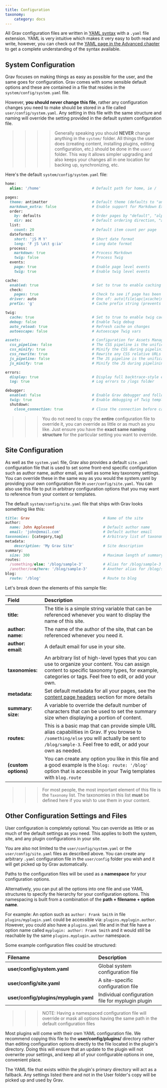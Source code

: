 ```yaml
---
title: Configuration
taxonomy:
    category: docs
---
```


All Grav configuration files are written in [YAML syntax](../../advanced/yaml) with a `.yaml` file extension.  YAML is very intuitive which makes it very easy to both read and write, however, you can check out the [YAML page in the Advanced chapter](../advanced/yaml) to get a complete understanding of the syntax available.

## System Configuration

Grav focuses on making things as easy as possible for the user, and the same goes for configuration.  Grav comes with some sensible default options and these are contained in a file that resides in the `system/config/system.yaml` file.

However, **you should never change this file**, rather any configuration changes you need to make should be stored in a file called `user/config/system.yaml`.  Any setting in this file with the same structure and naming will override the setting provided in the default system configuration file.

>>>> Generally speaking you should **NEVER** change anything in the `system/` folder.  All things the user does (creating content, installing plugins, editing configuration, etc.) should be done in the `user/` folder.  This way it allows simpler upgrading and also keeps your changes all in one location for backing up, synchronizing, etc.

Here's the default `system/config/system.yaml` file:

```ruby
home:
  alias: '/home'                       # Default path for home, ie /

pages:
  theme: antimatter                    # Default theme (defaults to "antimatter" theme)
  markdown_extra: false                # Enable support for Markdown Extra support (GFM by default)
  order:
    by: defaults                       # Order pages by "default", "alpha" or "date"
    dir: asc                           # Default ordering direction, "asc" or "desc"
  list:
    count: 20                          # Default item count per page
  dateformat:
    short: 'jS M Y'                    # Short date format
    long: 'F jS \a\t g:ia'             # Long date format
  process:
    markdown: true                     # Process Markdown
    twig: false                        # Process Twig
  events:
    page: true                         # Enable page level events
    twig: true                         # Enable twig level events

cache:
  enabled: true                        # Set to true to enable caching
  check:
    pages: true                        # Check to see if page has been modifying to flush the cache
  driver: auto                         # One of: auto|file|apc|xcache|memcache|memcached|wincache
  prefix: 'g'                          # Cache prefix string (prevents cache conflicts)

twig:
  cache: true                          # Set to true to enable twig caching
  debug: false                         # Enable Twig debug
  auto_reload: true                    # Refresh cache on changes
  autoescape: false                    # Autoescape Twig vars

assets:                                # Configuration for Assets Manager (JS, CSS)
  css_pipeline: false                  # The CSS pipeline is the unification of multiple CSS resources into one file
  css_minify: true                     # Minify the CSS during pipelining
  css_rewrite: true                    # Rewrite any CSS relative URLs during pipelining
  js_pipeline: false                   # The JS pipeline is the unification of multiple JS resources into one file
  js_minify: true                      # Minify the JS during pipelining

errors:
  display: true                        # Display full backtrace-style error page
  log: true                            # Log errors to /logs folder

debugger:
  enabled: false                       # Enable Grav debugger and following settings
  twig: true                           # Enable debugging of Twig templates
  shutdown:
    close_connection: true             # Close the connection before calling onShutdown(). false for debugging
```

>>> You do not need to copy the **entire** configuration file to override it, you can override as little or as much as you like.  Just ensure you have the **exact same naming structure** for the particular setting you want to override.

## Site Configuration

As well as the `system.yaml` file, Grav also provides a default `site.yaml` configuration file that is used to set some front-end specific configuration such as author name, author email, as well as some key taxonomy settings.  You can override these in the same way as you would the system.yaml by providing your own configuration file in `user/config/site.yaml`. You can also use this file to put in arbitrary configuration options that you may want to reference from your content or templates.

The default `system/config/site.yaml` file that ships with Grav looks something like this:

```ruby
title: Grav                                 # Name of the site
author:
  name: John Appleseed                      # Default author name
  email: 'john@email.com'                   # Default author email
taxonomies: [category,tag]                  # Arbitrary list of taxonomy types
metadata:
    description: 'My Grav Site'             # Site description
summary:
  size: 300                                 # Maximum length of summary (characters)
routes:
  /something/else: '/blog/sample-3'         # Alias for /blog/sample-3
  /another/one/here: '/blog/sample-3'       # Another alias for /blog/sample-3
blog:
  route: '/blog'                            # Route to blog
```

Let's break down the elements of this sample file:

| Field            | Description                                                                                                                                                                                                  |
| :----------      | :----------                                                                                                                                                                                                  |
| **title:**        | The title is a simple string variable that can be referenced whenever you want to display the name of this site.                                                                                             |
| **author: name:**  | The name of the author of the site, that can be referenced whenever you need it.                                                                                                                             |
| **author: email:** | A default email for use in your site.                                                                                                                                                                        |
| **taxonomies:**   | An arbitrary list of high-level types that you can use to organize your content.  You can assign content to specific taxonomy types, for example, categories or tags. Feel free to edit, or add your own.    |
| **metadata:** | Set default metadata for all your pages, see the [content page headers](../../content/headers) section for more details |
| **summary: size:** | A variable to override the default number of characters that can be used to set the summary size when displaying a portion of content.                                                                       |
| **routes:**       | This is a basic map that can provide simple URL alias capabilities in Grav.  If you browse to `/something/else` you will actually be sent to `/blog/sample-3`. Feel free to edit, or add your own as needed. |
| **(custom options)** | You can create any option you like in this file and a good example is the `blog: route: '/blog'` option that is accessbile in your Twig templates with `blog.route` |

>>> For most people, the most important element of this file is the `Taxonomy` list.  The taxonomies in this list **must** be defined here if you wish to use them in your content.

## Other Configuration Settings and Files

User configuration is completely optional. You can override as little or as much of the default settings as you need. This applies to both the system, site, and any plugin configurations in your site.

You are also not limited to the `user/config/system.yaml` or the `user/config/site.yaml` files as described above. You can create any arbitrary `.yaml` configuration file in the `user/config` folder you wish and it will get picked up by Grav automatically.

Paths to the configuration files will be used as a **namespace** for your configuration options.

Alternatively, you can put all the options into one file and use YAML structures to specify the hierarchy for your configuration options. This namespacing is built from a combination of the **path + filename + option name**.

For example: An option such as `author: Frank Smith` in file `plugins/myplugin.yaml` could be accessible via: `plugins.myplugin.author`. However, you could also have a `plugins.yaml` file and in that file have a option name called `myplugin: author: Frank Smith` and it would still be reachable by the same `plugins.myplugin.author` namespace.

Some example configuration files could be structured:

| Filename                              | Description                                       |
| :----------                           | :----------                                       |
| **user/config/system.yaml**           | Global system configuration file                  |
| **user/config/site.yaml**             | A site-specific configuration file                |
| **user/config/plugins/myplugin.yaml** | Individual configuration file for myplugin plugin |

>>> NOTE: Having a namespaced configuration file will override or mask all options having the same path in the default configuration files

Most plugins will come with their own YAML configuration file. We recommend copying this file to the **user/config/plugins/** directory rather than editing configuration options directly to the file located in the plugin's directory. Doing this will ensure that an update to the plugin will not overwrite your settings, and keep all of your configurable options in one, convenient place.

The YAML file that exists within the plugin's primary directory will act as a fallback. Any settings listed there and not in the User folder's copy will be picked up and used by Grav.
